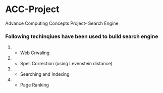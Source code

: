 # ACC-Project
Advance Computing Concepts Project- Search Engine

### Following techinqiues have been used to build search engine

1) - Web Crwaling 
2) - Spell Correction (using Levenstein distance)
3) - Searching and Indexing
4) - Page Ranking

